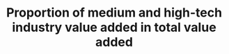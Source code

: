 ---
data_non_statistical: true
goal_meta_link: http://unstats.un.org/sdgs/files/metadata-compilation/Metadata-Goal-9.pdf
goal_meta_link_page: 12
graph: null
graph_status_notes: UNK
graph_title: Proportion of medium and high-tech industry value added in total value
  added
graph_type: null
graph_type_description: Not available at NCSES; BEA and NCSES noted that development
  of depends on SDG def. of med/high-tech industries
has_metadata: true
indicator: 9.b.1
indicator_definition: Classification of industry by technological intensity is based
  in R&D intake in manufacturing output. Higher the share of R&D expenditure higher
  the level of technological intensity. MHT sectors are classified at 3-digit level
  of ISIC. Above indicator is calculated as the relation of the sum of the value added
  of MHT to the total value added of manufacturing.
indicator_name: Proportion of medium and high-tech industry value added in total value
  added
indicator_sort_order: 09.0b.01
indicator_variable: null
layout: indicator
permalink: /9-b-1/
published: true
rationale_interpretation: This indicator captures the innovation and technology endowment
  in manufacturing. It reveals the level of production technology in manufacturing
  of an economy, which makes it highly policy relevant indicator.
reporting_status: notstarted
sdg_goal: 9
source_active_1: true
source_notes_1: null
source_title_1: null
target: Support domestic technology development, research and innovation in developing
  countries, including by ensuring a conducive policy environment for, inter alia,
  industrial diversification and value addition to commodities.
target_id: 9.b
title: Proportion of medium and high-tech industry value added in total value added
un_custodial_agency: 'UNIDO (Partnering Agencies: OECD)'
un_designated_tier: '2'
variable_description: null
variable_notes: null
---